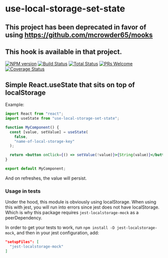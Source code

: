 # use-local-storage-set-state

## This project has been deprecated in favor of using https://github.com/mcrowder65/mooks

## This hook is available in that project.


[![NPM version][npm-image]][npm-url]
[![Build Status][travis-image]][travis-url]
[![Total Status][total-image]][total-url]
[![PRs Welcome][pr-image]][pr-url]
[![Coverage Status][coverage-image]][coverage-url]

[npm-image]: https://badge.fury.io/js/use-local-storage-set-state.svg
[npm-url]: https://npmjs.org/package/use-local-storage-set-state
[travis-image]: https://travis-ci.org/mcrowder65/use-local-storage-set-state.svg?branch=master
[travis-url]: https://travis-ci.org/mcrowder65/use-local-storage-set-state
[total-image]: https://img.shields.io/npm/dt/use-local-storage-set-state.svg
[total-url]: https://img.shields.io/npm/dt/use-local-storage-set-state
[pr-image]: https://img.shields.io/badge/PRs-welcome-brightgreen.svg
[pr-url]: http://makeapullrequest.com
[coverage-image]: https://coveralls.io/repos/github/mcrowder65/use-local-storage-set-state/badge.svg
[coverage-url]: https://coveralls.io/github/mcrowder65/use-local-storage-set-state

## Simple React.useState that sits on top of localStorage

Example:

```jsx
import React from "react";
import useState from "use-local-storage-set-state";

function MyComponent() {
  const [value, setValue] = useState(
    false,
    "name-of-local-storage-key"
  );

  return <button onClick={() => setValue(!value)}>{String(value)}</button>;
}

export default MyComponent;
```

And on refreshes, the value will persist.


### Usage in tests

Under the hood, this module is obviously using localStorage. 
When using this with jest, you will run into errors since jest does not have localStorage.
Which is why this package requires `jest-localstorage-mock` as a peerDependency.

In order to get your tests to work, run `npm install -D jest-localstorage-mock`, and then in your jest configuration, add:

```json
"setupFiles": [
  "jest-localstorage-mock"
]
```

